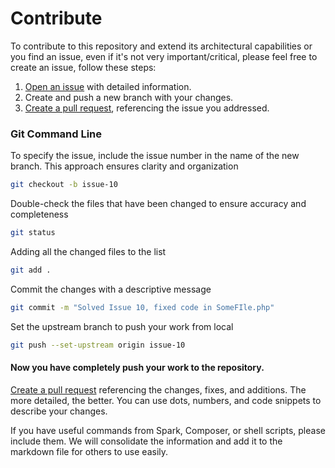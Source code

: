 
# Contribute
To contribute to this repository and extend its architectural capabilities or you find an issue, even if it's not very important/critical, please feel free to create an issue, follow these steps:

1. [Open an issue](https://github.com/Simpletine/CodeIgniter4-HMVC/issues/new/choose) with detailed information.
2. Create and push a new branch with your changes.
3. [Create a pull request](https://github.com/Simpletine/CodeIgniter4-HMVC/compare), referencing the issue you addressed.


### Git Command Line
To specify the issue, include the issue number in the name of the new branch. This approach ensures clarity and organization
```bash
git checkout -b issue-10
```

Double-check the files that have been changed to ensure accuracy and completeness
```bash
git status
```
Adding all the changed files to the list
```bash
git add .
```
Commit the changes with a descriptive message
```bash
git commit -m "Solved Issue 10, fixed code in SomeFIle.php"
```
Set the upstream branch to push your work from local
```bash
git push --set-upstream origin issue-10
```
#### Now you have completely push your work to the repository.
[Create a pull request](https://github.com/Simpletine/CodeIgniter4-HMVC/compare) referencing the changes, fixes, and additions. The more detailed, the better. You can use dots, numbers, and code snippets to describe your changes. 

If you have useful commands from Spark, Composer, or shell scripts, please include them. We will consolidate the information and add it to the markdown file for others to use easily.
